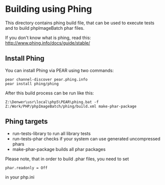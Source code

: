 Building using Phing
=======================================

This directory contains phing build file, that can be used to execute tests
and to build phpImageBatch phar files.

If you don't know what is phing, read this: http://www.phing.info/docs/guide/stable/

Install Phing
---------------------------------------
You can install Phing via PEAR using two commands:

```
pear channel-discover pear.phing.info
pear install phing/phing
```

After this build process can be run like this:

```
Z:\Denwer\usr\local\php5\PEAR\phing.bat -f Z:/Work/PHP/phpImageBatch/phing/build.xml make-phar-package
```

Phing targets
---------------------------------------

*   run-tests-library to run all library tests
*   run-tests-phar checks if your system can use generated uncompressed phars
*   make-phar-package builds all phar packages

Please note, that in order to build .phar files, you need to set
```
phar.readonly = Off
```
in your php.ini